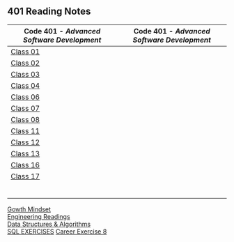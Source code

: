 <h2 style=“display:block;
           margin-left: auto;
           margin-right:auto;
           text-align: center;“>
  401 Reading Notes</h2> 
  
 **Code 401** - *Advanced Software Development* |  **Code 401** - *Advanced Software Development*
------------ | -------------
[Class 01](https://github.com/TraceDugar/reading-notes/blob/main/401/Notes/Class1.md) | []()
[Class 02](https://github.com/TraceDugar/reading-notes/blob/main/401/Notes/Class2.md) | []() 
[Class 03](https://github.com/TraceDugar/reading-notes/blob/main/401/Notes/class3.md) | []()
[Class 04](https://github.com/TraceDugar/reading-notes/blob/main/401/Notes/class4.md) | []()
[Class 06](https://github.com/TraceDugar/reading-notes/blob/main/401/Notes/class6.md) | []()
[Class 07](https://github.com/TraceDugar/reading-notes/blob/main/401/Notes/class07.md) | []()
[Class 08](https://github.com/TraceDugar/reading-notes/blob/main/401/Notes/class08.md) | []()
[Class 11](https://github.com/TraceDugar/reading-notes/blob/main/401/Notes/class11.md) | []()
[Class 12](https://github.com/TraceDugar/reading-notes/blob/main/401/Notes/class12.md) | []()
[Class 13](https://github.com/TraceDugar/reading-notes/blob/main/401/Notes/class13.md) | []()
[Class 16](https://github.com/TraceDugar/reading-notes/blob/main/401/Notes/class16.md) | []() 
[Class 17](https://github.com/TraceDugar/reading-notes/blob/main/401/Notes/class17.md) | []()
[]() | []()
[]() | []()
[]() | []()
[]() | []()
[]() | []()
[]() | []()


[Gowth Mindset](https://github.com/TraceDugar/reading-notes/blob/main/401/Notes/Growth_Mindset.md) <br>
[Engineering Readings](https://github.com/TraceDugar/reading-notes/blob/main/401/Notes/Engineeringreadings.md) <br>
[Data Structures & Algorithms](https://github.com/TraceDugar/reading-notes/blob/main/401/Notes/DataStructures_Algorithms.md) <br>
[SQL EXERCISES](https://github.com/TraceDugar/reading-notes/blob/main/401/Notes/SQL.md)
[Career Exercise 8]()
